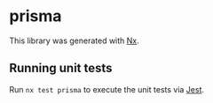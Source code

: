 # prisma

This library was generated with [Nx](https://nx.dev).

## Running unit tests

Run `nx test prisma` to execute the unit tests via [Jest](https://jestjs.io).
